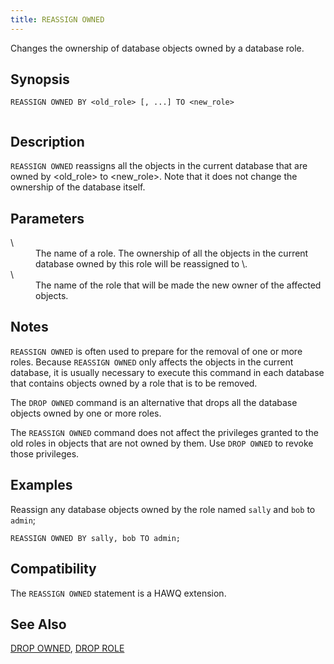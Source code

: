 ```yaml
---
title: REASSIGN OWNED
---
```


<!--
Licensed to the Apache Software Foundation (ASF) under one
or more contributor license agreements.  See the NOTICE file
distributed with this work for additional information
regarding copyright ownership.  The ASF licenses this file
to you under the Apache License, Version 2.0 (the
"License"); you may not use this file except in compliance
with the License.  You may obtain a copy of the License at

  http://www.apache.org/licenses/LICENSE-2.0

Unless required by applicable law or agreed to in writing,
software distributed under the License is distributed on an
"AS IS" BASIS, WITHOUT WARRANTIES OR CONDITIONS OF ANY
KIND, either express or implied.  See the License for the
specific language governing permissions and limitations
under the License.
-->

Changes the ownership of database objects owned by a database role.

## Synopsis<a id="topic1__section2"></a>

``` pre
REASSIGN OWNED BY <old_role> [, ...] TO <new_role>
         
```

## Description<a id="topic1__section3"></a>

`REASSIGN OWNED` reassigns all the objects in the current database that are owned by \<old\_role\> to \<new\_role\>. Note that it does not change the ownership of the database itself.

## Parameters<a id="topic1__section4"></a>

<dt> \<old\_role\>   </dt>
<dd>The name of a role. The ownership of all the objects in the current database owned by this role will be reassigned to \<new\_role\>.</dd>

<dt> \<new\_role\>   </dt>
<dd>The name of the role that will be made the new owner of the affected objects.</dd>

## Notes<a id="topic1__section5"></a>

`REASSIGN OWNED` is often used to prepare for the removal of one or more roles. Because `REASSIGN OWNED` only affects the objects in the current database, it is usually necessary to execute this command in each database that contains objects owned by a role that is to be removed.

The `DROP OWNED` command is an alternative that drops all the database objects owned by one or more roles.

The `REASSIGN OWNED` command does not affect the privileges granted to the old roles in objects that are not owned by them. Use `DROP OWNED` to revoke those privileges.

## Examples<a id="topic1__section6"></a>

Reassign any database objects owned by the role named `sally` and `bob` to `admin`;

``` pre
REASSIGN OWNED BY sally, bob TO admin;
```

## Compatibility<a id="topic1__section7"></a>

The `REASSIGN OWNED` statement is a HAWQ extension.

## See Also<a id="topic1__section8"></a>

[DROP OWNED](DROP-OWNED.html), [DROP ROLE](DROP-ROLE/index.html)
